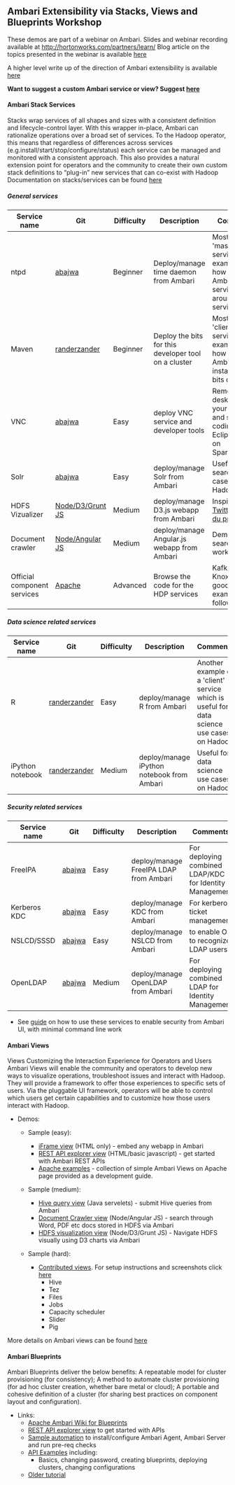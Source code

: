 ## Ambari Extensibility via Stacks, Views and Blueprints Workshop 

These demos are part of a webinar on Ambari. Slides and webinar recording available at http://hortonworks.com/partners/learn/
Blog article on the topics presented in the webinar is available [here](http://hortonworks.com/blog/apache-ambari-technical-workshop/)

A higher level write up of the direction of Ambari extensibility is available [here](http://hortonworks.com/blog/future-apache-ambari/)

**Want to suggest a custom Ambari service or view? Suggest [here](https://github.com/abajwa-hw/ambari-workshops/issues)**

#### Ambari Stack Services 
Stacks wrap services of all shapes and sizes with a consistent definition and lifecycle-control layer. With this wrapper in-place, Ambari can rationalize operations over a broad set of services.
To the Hadoop operator, this means that regardless of differences across services (e.g.install/start/stop/configure/status) each service can be managed and monitored with a consistent approach.
This also provides a natural extension point for operators and the community to create their own custom stack definitions to “plug-in” new services that can co-exist with Hadoop
Documentation on stacks/services can be found [here](https://cwiki.apache.org/confluence/display/AMBARI/Stacks+and+Services)

##### General services
| Service name	| Git | Difficulty	| Description	| Comments	|
| ------------- | ----- | ---------- 	| ------------  | --------  |
| ntpd | [abajwa](https://github.com/abajwa-hw/ntpd-stack)  | Beginner | Deploy/manage time daemon from Ambari |  Most basic 'master' service example of how to wrap Ambari service around linux service  |
| Maven | [randerzander](https://github.com/randerzander/maven-stack) |  Beginner | Deploy the bits for this developer tool on a cluster | Most basic 'client' service example of how to use Ambari to install custom bits on cluster |
| VNC  | [abajwa](https://github.com/abajwa-hw/vnc-stack) | Easy | deploy VNC service and developer tools | Remote desktop into your sandbox and start coding with Eclipse/IntelliJ on Spark/Storm | 
| Solr  | [abajwa](https://github.com/abajwa-hw/search-demo/tree/master/solr_stack) | Easy | deploy/manage Solr from Ambari  | Useful for search use cases on Hadoop | 
| HDFS Vizualizer | [Node/D3/Grunt JS](https://github.com/abajwa-hw/hdpviz) | Medium | deploy/manage D3.js webapp from Ambari | Inspired by [Twitters HDFS du project](https://blog.twitter.com/2012/visualizing-hadoop-with-hdfs-du) |
| Document crawler | [Node/Angular JS](https://github.com/abajwa-hw/search-demo) | Medium | deploy/manage Angular.js webapp from Ambari | Demo for search workshop |
| Official component services | [Apache](https://github.com/apache/ambari/tree/trunk/ambari-server/src/main/resources/stacks/HDP/2.2/services)| Advanced | Browse the code for the HDP services | Kafka and Knox are good examples to follow |

##### Data science related services 
| Service name	| Git | Difficulty	| Description	| Comments	|
| ------------- | ----- | ---------- 	| ------------  | --------  |
| R | [randerzander](https://github.com/randerzander/r-stack) | Easy | deploy/manage R from Ambari | Another example of a 'client' service which is useful for data science use cases on Hadoop |
| iPython notebook | [randerzander](https://github.com/randerzander/ipython-stack) | Medium | deploy/manage iPython notebook from Ambari | Useful for data science use cases on Hadoop |
    
##### Security related services 
| Service name	| Git | Difficulty	| Description	| Comments	|
| ------------- | ----- | ---------- 	| ------------  | --------  |
| FreeIPA | [abajwa](https://github.com/abajwa-hw/freeipa-stack) | Easy | deploy/manage FreeIPA LDAP from Ambari | For deploying combined LDAP/KDC for Identity Management |
| Kerberos KDC | [abajwa](https://github.com/abajwa-hw/kdc-stack) | Easy | deploy/manage KDC from Ambari | For kerberos ticket management |
| NSLCD/SSSD | [abajwa](https://github.com/abajwa-hw/nslcd-stack) | Easy | deploy/manage NSLCD from Ambari | to enable OS to recognize LDAP users |
| OpenLDAP | [abajwa](https://github.com/abajwa-hw/openldap-stack) | Medium | deploy/manage OpenLDAP from Ambari | For deploying combined LDAP for Identity Management |

- See [guide](https://github.com/abajwa-hw/security-workshops/blob/master/Setup-kerberos-Ambari-services.md) on how to use these services to enable security from Ambari UI, with minimal command line work



#### Ambari Views

Views Customizing the Interaction Experience for Operators and Users
Ambari Views will enable the community and operators to develop new ways to visualize operations, troubleshoot issues and interact with Hadoop. They will provide a framework to offer those experiences to specific sets of users. Via the pluggable UI framework, operators will be able to control which users get certain capabilities and to customize how those users interact with Hadoop.

- Demos:
  - Sample (easy): 
    - [iFrame view](https://github.com/abajwa-hw/iframe-view) (HTML only) - embed any webapp in Ambari
    - [REST API explorer view](https://github.com/abajwa-hw/blueprints-view) (HTML/basic javascript) - get started with Ambari REST APIs
    - [Apache examples](https://github.com/apache/ambari/tree/trunk/ambari-views/examples) - collection of simple Ambari Views on Apache page provided as a development guide.
    
  - Sample (medium): 
    - [Hive query view](https://github.com/randerzander/servlet-view-example) (Java servelets) - submit Hive queries from Ambari
    - [Document Crawler view](https://github.com/abajwa-hw/search-demo) (Node/Angular JS) - search through Word, PDF etc docs stored in HDFS via Ambari
    - [HDFS visualization view](https://github.com/abajwa-hw/hdpviz) (Node/D3/Grunt JS) - Navigate HDFS visually using D3 charts via Ambari
    
  - Sample (hard): 
    - [Contributed views](https://github.com/apache/ambari/tree/trunk/contrib/views). For setup instructions and screenshots click [here](https://github.com/abajwa-hw/ambari-workshops/blob/master/contributed-views.md)
	  - Hive
      - Tez
      - Files
      - Jobs
      - Capacity scheduler 
      - Slider
      - Pig
      

More details on Ambari views can be found [here](https://cwiki.apache.org/confluence/display/AMBARI/Views)

#### Ambari Blueprints

Ambari Blueprints deliver the below benefits:
A repeatable model for cluster provisioning (for consistency);
A method to automate cluster provisioning (for ad hoc cluster creation, whether bare metal or cloud);
A portable and cohesive definition of a cluster (for sharing best practices on component layout and configuration).

- Links:
  - [Apache Ambari Wiki for Blueprints](https://cwiki.apache.org/confluence/display/AMBARI/Blueprints)
  - [REST API explorer view](https://github.com/abajwa-hw/blueprints-view) to get started with APIs
  - [Sample automation](https://github.com/seanorama/ambari-bootstrap) to install/configure Ambari Agent, Ambari Server and run pre-req checks
  - [API Examples](https://github.com/seanorama/ambari-bootstrap/tree/master/api-examples) including:
    - Basics, changing password, creating blueprints, deploying clusters, changing configurations
  - [Older tutorial](http://hortonworks.com/blog/ambari-blueprints-delivers-missing-component-cluster-provisioning/)
